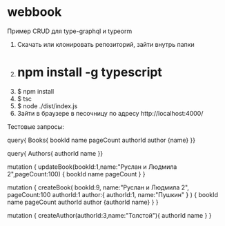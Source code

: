 # webbook
Пример CRUD для  type-graphql и typeorm 

1. Скачать или клонировать репозиторий, зайти внутрь папки
2. # npm install -g typescript
3. $ npm install
4. $ tsc
5. $ node ./dist/index.js
6. Зайти в браузере в песочницу по адресу http://localhost:4000/ 

Тестовые запросы:

query{ Books{
  bookId
  name
  pageCount
  authorId
  author {name}
}}

query{ Authors{
  authorId
  name
}}


mutation {
  updateBook(bookId:1,name:"Руслан и Людмила 2",pageCount:100) {
    bookId 
    name
    pageCount
  }
}

mutation {
  createBook(
    bookId:9,
    name:"Руслан и Людмила 2",
    pageCount:100
  	authorId:1
    author:{
      authorId:1,
      name:"Пушкин"
    }
  )
  {
    bookId 
    name
    pageCount
    authorId
    author {authorId name}
  }
}

mutation {
  createAuthor(authorId:3,name:"Толстой"){
    authorId
    name
}
}
